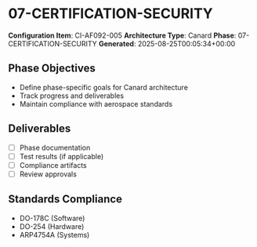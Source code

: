 # 07-CERTIFICATION-SECURITY

**Configuration Item**: CI-AF092-005
**Architecture Type**: Canard
**Phase**: 07-CERTIFICATION-SECURITY
**Generated**: 2025-08-25T00:05:34+00:00

## Phase Objectives
- Define phase-specific goals for Canard architecture
- Track progress and deliverables
- Maintain compliance with aerospace standards

## Deliverables
- [ ] Phase documentation
- [ ] Test results (if applicable)
- [ ] Compliance artifacts
- [ ] Review approvals

## Standards Compliance
- DO-178C (Software)
- DO-254 (Hardware)
- ARP4754A (Systems)
